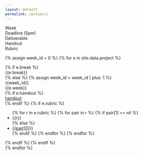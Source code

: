 ```yaml
---
layout: default
permalink: /project/
---
```


<div class="week hrow">
    <div class="week_id">Week</div>
    <div class="date">Deadline (5pm)</div>
    <div class="topic">Deliverable</div>
    <div class="topic">Handout</div>
	<div class="topic">Rubric</div>
</div>

{% assign week_id = 0 %}
{% for e in site.data.project %}
<div class="week {% cycle "odd", "even" %}">
    {% if e.break %}
    <div class="week_id"></div>
    <div class="date"></div>
	<div class="topic">{{e.break}}</div>
    {% else %}
    {% assign week_id = week_id | plus: 1 %}
    <div class="week_id">{{week_id}}</div>
    <div class="date"></div>
    <div class="topic">{{e.week}}</div>
    {% if e.handout %}
    <div class="topic"><a href="{{e.handout}}">handout</a></div>
    {% endif %}
    {% if e.rubric %}
    <div class="topic">
        <ul>
            {% for r in e.rubric %}
                {% for pair in r %}
                    {% if pair[1] == nil %}
                        <li>{{r}}</li>
                    {% else %}
                        <li><a href="{{pair[1]}}">{{pair[0]}}</a></li>
                    {% endif %}
                {% endfor %}
            {% endfor %}
        </ul>
    </div>
    {% endif %}
    {% endif %}
</div>
{% endfor %}

<script type="text/javascript">
   make_schedule({{site.data.settings.first}},7,0);
</script>
   

